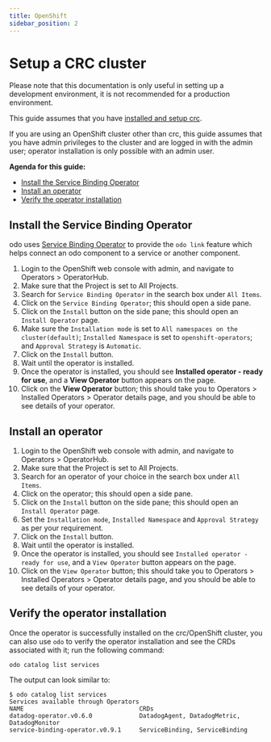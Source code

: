```yaml
---
title: OpenShift
sidebar_position: 2
---
```


# Setup a CRC cluster
Please note that this documentation is only useful in setting up a development environment, it is not recommended for a production environment.

This guide assumes that you have [installed and setup crc](https://crc.dev/crc/#installing-codeready-containers_gsg).

If you are using an OpenShift cluster other than crc, this guide assumes that you have admin privileges to the cluster and are logged in with the admin user; operator installation is only possible with an admin user.

**Agenda for this guide:**
* [Install the Service Binding Operator](#install-the-service-binding-operator)
* [Install an operator](#install-an-operator)
* [Verify the operator installation](#verify-the-operator-installation)

## Install the Service Binding Operator
odo uses [Service Binding Operator](https://operatorhub.io/operator/service-binding-operator) to provide the `odo link` feature which helps connect an odo component to a service or another component.

1. Login to the OpenShift web console with admin, and navigate to Operators > OperatorHub.
2. Make sure that the Project is set to All Projects.
3. Search for `Service Binding Operator` in the search box under `All Items`.
4. Click on the `Service Binding Operator`; this should open a side pane.
5. Click on the `Install` button on the side pane; this should open an `Install Operator` page.
6. Make sure the `Installation mode` is set to `All namespaces on the cluster(default)`; `Installed Namespace` is set to `openshift-operators`; and `Approval Strategy` is `Automatic`.
7. Click on the `Install` button.
8. Wait until the operator is installed.
9. Once the operator is installed, you should see **Installed operator - ready for use**, and a **View Operator** button appears on the page.
10. Click on the **View Operator** button; this should take you to Operators > Installed Operators > Operator details page, and you should be able to see details of your operator.

## Install an operator
1. Login to the OpenShift web console with admin, and navigate to Operators > OperatorHub.
2. Make sure that the Project is set to All Projects.
3. Search for an operator of your choice in the search box under `All Items`.
4. Click on the operator; this should open a side pane.
5. Click on the `Install` button on the side pane; this should open an `Install Operator` page.
6. Set the `Installation mode`, `Installed Namespace` and `Approval Strategy` as per your requirement.
7. Click on the `Install` button.
8. Wait until the operator is installed.
9. Once the operator is installed, you should see `Installed operator - ready for use`, and a `View Operator` button appears on the page.
10. Click on the `View Operator` button; this should take you to Operators > Installed Operators > Operator details page, and you should be able to see details of your operator.

## Verify the operator installation
Once the operator is successfully installed on the crc/OpenShift cluster, you can also use `odo` to verify the operator installation and see the CRDs associated with it; run the following command:
```shell
odo catalog list services
```
The output can look similar to:
```shell
$ odo catalog list services
Services available through Operators
NAME                                CRDs
datadog-operator.v0.6.0             DatadogAgent, DatadogMetric, DatadogMonitor
service-binding-operator.v0.9.1     ServiceBinding, ServiceBinding
```
